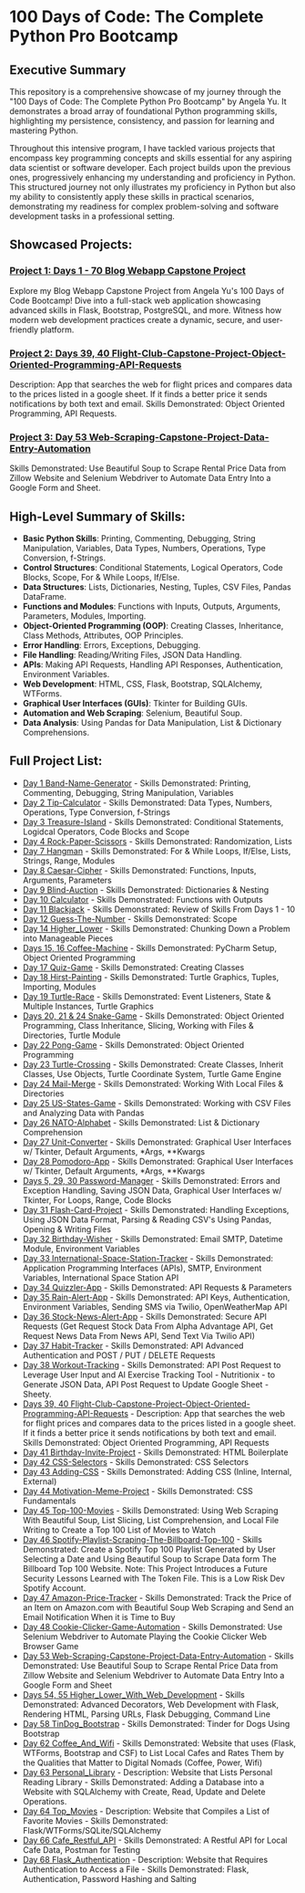 # 100 Days of Code: The Complete Python Pro Bootcamp

## Executive Summary

This repository is a comprehensive showcase of my journey through the "100 Days of Code: The Complete Python Pro Bootcamp" by Angela Yu. It demonstrates a broad array of foundational Python programming skills, highlighting my persistence, consistency, and passion for learning and mastering Python.

Throughout this intensive program, I have tackled various projects that encompass key programming concepts and skills essential for any aspiring data scientist or software developer. Each project builds upon the previous ones, progressively enhancing my understanding and proficiency in Python.  This structured journey not only illustrates my proficiency in Python but also my ability to consistently apply these skills in practical scenarios, demonstrating my readiness for complex problem-solving and software development tasks in a professional setting.

## Showcased Projects:

### [Project 1: Days 1 - 70 Blog Webapp Capstone Project](https://github.com/rexcoleman/Singularity-Cybersecurity-Blog-Capstone-Project)
Explore my Blog Webapp Capstone Project from Angela Yu's 100 Days of Code Bootcamp! Dive into a full-stack web application showcasing advanced skills in Flask, Bootstrap, PostgreSQL, and more. Witness how modern web development practices create a dynamic, secure, and user-friendly platform.

### [Project 2: Days 39, 40 Flight-Club-Capstone-Project-Object-Oriented-Programming-API-Requests](https://github.com/rexcoleman/100-Days-of-Code-The-Complete-Python-Pro-Bootcamp/tree/main/projects/Days_39_40_Flight-Club-Capstone-Project-Object-Oriented-Programming-API-Requests)
Description: App that searches the web for flight prices and compares data to the prices listed in a google sheet. If it finds a better price it sends notifications by both text and email. Skills Demonstrated: Object Oriented Programming, API Requests.

### [Project 3: Day 53 Web-Scraping-Capstone-Project-Data-Entry-Automation](https://github.com/rexcoleman/100-Days-of-Code-The-Complete-Python-Pro-Bootcamp/tree/main/projects/Day_53_Web_Scraping_Capstone_Project_Data_Entry_Automation)
Skills Demonstrated: Use Beautiful Soup to Scrape Rental Price Data from Zillow Website and Selenium Webdriver to Automate Data Entry Into a Google Form and Sheet.

## High-Level Summary of Skills:

- **Basic Python Skills**: Printing, Commenting, Debugging, String Manipulation, Variables, Data Types, Numbers, Operations, Type Conversion, f-Strings.
- **Control Structures**: Conditional Statements, Logical Operators, Code Blocks, Scope, For & While Loops, If/Else.
- **Data Structures**: Lists, Dictionaries, Nesting, Tuples, CSV Files, Pandas DataFrame.
- **Functions and Modules**: Functions with Inputs, Outputs, Arguments, Parameters, Modules, Importing.
- **Object-Oriented Programming (OOP)**: Creating Classes, Inheritance, Class Methods, Attributes, OOP Principles.
- **Error Handling**: Errors, Exceptions, Debugging.
- **File Handling**: Reading/Writing Files, JSON Data Handling.
- **APIs**: Making API Requests, Handling API Responses, Authentication, Environment Variables.
- **Web Development**: HTML, CSS, Flask, Bootstrap, SQLAlchemy, WTForms.
- **Graphical User Interfaces (GUIs)**: Tkinter for Building GUIs.
- **Automation and Web Scraping**: Selenium, Beautiful Soup.
- **Data Analysis**: Using Pandas for Data Manipulation, List & Dictionary Comprehensions.

## Full Project List:

- [Day 1 Band-Name-Generator](https://github.com/rexcoleman/100-Days-of-Code-The-Complete-Python-Pro-Bootcamp/tree/main/projects/Day_1_Band_Name_Generator) - Skills Demonstrated: Printing, Commenting, Debugging, String Manipulation, Variables
- [Day 2 Tip-Calculator](https://github.com/rexcoleman/100-Days-of-Code-The-Complete-Python-Pro-Bootcamp/tree/main/projects/Day_2_Tip_Calculator) - Skills Demonstrated: Data Types, Numbers, Operations, Type Conversion, f-Strings
- [Day 3 Treasure-Island](https://github.com/rexcoleman/100-Days-of-Code-The-Complete-Python-Pro-Bootcamp/tree/main/projects/Day_3_Treasure_Island) - Skills Demonstrated: Conditional Statements, Logidcal Operators, Code Blocks and Scope
- [Day 4 Rock-Paper-Scissors](https://github.com/rexcoleman/100-Days-of-Code-The-Complete-Python-Pro-Bootcamp/tree/main/projects/Day_4_Rock_Paper_Scissors) - Skills Demonstrated: Randomization, Lists
- [Day 7 Hangman](https://github.com/rexcoleman/100-Days-of-Code-The-Complete-Python-Pro-Bootcamp/tree/main/projects/Day_7_Hangman) - Skills Demonstrated: For & While Loops, If/Else, Lists, Strings, Range, Modules
- [Day 8 Caesar-Cipher](https://github.com/rexcoleman/100-Days-of-Code-The-Complete-Python-Pro-Bootcamp/tree/main/projects/Day_8_Caesar_Cipher) - Skills Demonstrated: Functions, Inputs, Arguments, Parameters
- [Day 9 Blind-Auction](https://github.com/rexcoleman/100-Days-of-Code-The-Complete-Python-Pro-Bootcamp/tree/main/projects/Day_9_Blind_Auction) - Skills Demonstrated: Dictionaries & Nesting
- [Day 10 Calculator](https://github.com/rexcoleman/100-Days-of-Code-The-Complete-Python-Pro-Bootcamp/tree/main/projects/Day_10_Calculator) - Skills Demonstrated: Functions with Outputs
- [Day 11 Blackjack](https://github.com/rexcoleman/100-Days-of-Code-The-Complete-Python-Pro-Bootcamp/tree/main/projects/Day_11_Blackjack) - Skills Demonstrated: Review of Skills From Days 1 - 10
- [Day 12 Guess-The-Number](https://github.com/rexcoleman/100-Days-of-Code-The-Complete-Python-Pro-Bootcamp/tree/main/projects/Day_12_Guess_The_Number) - Skills Demonstrated: Scope
- [Day 14 Higher_Lower](https://github.com/rexcoleman/100-Days-of-Code-The-Complete-Python-Pro-Bootcamp/tree/main/projects/Day_14_Higher_Lower) - Skills Demonstrated: Chunking Down a Problem into Manageable Pieces
- [Days 15, 16 Coffee-Machine](https://github.com/rexcoleman/100-Days-of-Code-The-Complete-Python-Pro-Bootcamp/tree/main/projects/Days_15_16_Coffee_Machine) - Skills Demonstrated: PyCharm Setup, Object Oriented Programming
- [Day 17 Quiz-Game](https://github.com/rexcoleman/100-Days-of-Code-The-Complete-Python-Pro-Bootcamp/tree/main/projects/Day_17_Quiz_Game) - Skills Demonstrated: Creating Classes
- [Day 18 Hirst-Painting](https://github.com/rexcoleman/100-Days-of-Code-The-Complete-Python-Pro-Bootcamp/tree/main/projects/Day_18_Hirst_Painting) - Skills Demonstrated: Turtle Graphics, Tuples, Importing, Modules
- [Day 19 Turtle-Race](https://github.com/rexcoleman/100-Days-of-Code-The-Complete-Python-Pro-Bootcamp/tree/main/projects/Day_19_Turtle_Race) - Skills Demonstrated: Event Listeners, State & Multiple Instances, Turtle Graphics
- [Days 20, 21 & 24 Snake-Game](https://github.com/rexcoleman/100-Days-of-Code-The-Complete-Python-Pro-Bootcamp/tree/main/projects/Day_20_21_24_Snake_Game) - Skills Demonstrated: Object Oriented Programming, Class Inheritance, Slicing, Working with Files & Directories, Turtle Module
- [Day 22 Pong-Game](https://github.com/rexcoleman/100-Days-of-Code-The-Complete-Python-Pro-Bootcamp/tree/main/projects/Day_22_Pong_Game) - Skills Demonstrated: Object Oriented Programming
- [Day 23 Turtle-Crossing](https://github.com/rexcoleman/100-Days-of-Code-The-Complete-Python-Pro-Bootcamp/tree/main/projects/Day_23_Turtle_Crossing) - Skills Demonstrated: Create Classes, Inherit Classes, Use Objects, Turtle Coordinate System, Turtle Game Engine
- [Day 24 Mail-Merge](https://github.com/rexcoleman/100-Days-of-Code-The-Complete-Python-Pro-Bootcamp/tree/main/projects/Day_24_Mail_Merge) - Skills Demonstrated: Working With Local Files & Directories
- [Day 25 US-States-Game](https://github.com/rexcoleman/100-Days-of-Code-The-Complete-Python-Pro-Bootcamp/tree/main/projects/Day_25_US_States_Game) - Skills Demonstrated: Working with CSV Files and Analyzing Data with Pandas
- [Day 26 NATO-Alphabet](https://github.com/rexcoleman/100-Days-of-Code-The-Complete-Python-Pro-Bootcamp/tree/main/projects/Day_26_NATO_Alphabet) - Skills Demonstrated: List & Dictionary Comprehension
- [Day 27 Unit-Converter](https://github.com/rexcoleman/100-Days-of-Code-The-Complete-Python-Pro-Bootcamp/tree/main/projects/Day_27_Unit_Converter) - Skills Demonstrated: Graphical User Interfaces w/ Tkinter, Default Arguments, *Args, **Kwargs
- [Day 28 Pomodoro-App](https://github.com/rexcoleman/100-Days-of-Code-The-Complete-Python-Pro-Bootcamp/tree/main/projects/Day_28_Pomodoro_App) - Skills Demonstrated: Graphical User Interfaces w/ Tkinter, Default Arguments, *Args, **Kwargs
- [Days 5, 29, 30 Password-Manager](https://github.com/rexcoleman/100-Days-of-Code-The-Complete-Python-Pro-Bootcamp/tree/main/projects/Days_5_29_30_Password_Manager) - Skills Demonstrated: Errors and Exception Handling, Saving JSON Data, Graphical User Interfaces w/ Tkinter, For Loops, Range, Code Blocks
- [Day 31 Flash-Card-Project](https://github.com/rexcoleman/100-Days-of-Code-The-Complete-Python-Pro-Bootcamp/tree/main/projects/Day_31_Flash_Card_Project) - Skills Demonstrated: Handling Exceptions, Using JSON Data Format, Parsing & Reading CSV's Using Pandas, Opening & Writing Files
- [Day 32 Birthday-Wisher](https://github.com/rexcoleman/100-Days-of-Code-The-Complete-Python-Pro-Bootcamp/tree/main/projects/Day_32_Birthday_Wisher) - Skills Demonstrated: Email SMTP, Datetime Module, Environment Variables
- [Day 33 International-Space-Station-Tracker](https://github.com/rexcoleman/100-Days-of-Code-The-Complete-Python-Pro-Bootcamp/tree/main/projects/Day_33_International_Space_Station_Tracker) - Skills Demonstrated: Application Programming Interfaces (APIs), SMTP, Environment Variables, International Space Station API
- [Day 34 Quizzler-App](https://github.com/rexcoleman/100-Days-of-Code-The-Complete-Python-Pro-Bootcamp/tree/main/projects/Day_34_Quizzler_App) - Skills Demonstrated: API Requests & Parameters
- [Day 35 Rain-Alert-App](https://github.com/rexcoleman/100-Days-of-Code-The-Complete-Python-Pro-Bootcamp/tree/main/projects/Day_35_Rain_Alert_App) - Skills Demonstrated: API Keys, Authentication, Environment Variables, Sending SMS via Twilio, OpenWeatherMap API
- [Day 36 Stock-News-Alert-App](https://github.com/rexcoleman/100-Days-of-Code-The-Complete-Python-Pro-Bootcamp/tree/main/projects/Day_36_Stock_News_Alert_App) - Skills Demonstrated: Secure API Requests (Get Request Stock Data From Alpha Advantage API, Get Request News Data From News API, Send Text Via Twilio API)
- [Day 37 Habit-Tracker](https://github.com/rexcoleman/100-Days-of-Code-The-Complete-Python-Pro-Bootcamp/tree/main/projects/Day_37_Habit_Tracker) - Skills Demonstrated: API Advanced Authentication and POST / PUT / DELETE Requests
- [Day 38 Workout-Tracking](https://github.com/rexcoleman/100-Days-of-Code-The-Complete-Python-Pro-Bootcamp/tree/main/projects/Day_38_Workout_Tracking) - Skills Demonstrated: API Post Request to Leverage User Input and AI Exercise Tracking Tool - Nutritionix - to Generate JSON Data, API Post Request to Update Google Sheet -Sheety.
- [Days 39, 40 Flight-Club-Capstone-Project-Object-Oriented-Programming-API-Requests](https://github.com/rexcoleman/100-Days-of-Code-The-Complete-Python-Pro-Bootcamp/tree/main/projects/Days_39_40_Flight-Club-Capstone-Project-Object-Oriented-Programming-API-Requests) - Description: App that searches the web for flight prices and compares data to the prices listed in a google sheet. If it finds a better price it sends notifications by both text and email. Skills Demonstrated: Object Oriented Programming, API Requests
- [Day 41 Birthday-Invite-Project](https://github.com/rexcoleman/100-Days-of-Code-The-Complete-Python-Pro-Bootcamp/tree/main/projects/Day_41_Birthday_Invite_Project) - Skills Demonstrated: HTML Boilerplate
- [Day 42 CSS-Selectors](https://github.com/rexcoleman/100-Days-of-Code-The-Complete-Python-Pro-Bootcamp/tree/main/projects/Day_42_CSS_Selectors) - Skills Demonstrated: CSS Selectors
- [Day 43 Adding-CSS](https://github.com/rexcoleman/100-Days-of-Code-The-Complete-Python-Pro-Bootcamp/tree/main/projects/Day_43_Adding_CSS) - Skills Demonstrated: Adding CSS (Inline, Internal, External)
- [Day 44 Motivation-Meme-Project](https://github.com/rexcoleman/100-Days-of-Code-The-Complete-Python-Pro-Bootcamp/tree/main/projects/Day_44_Motivation_Meme_Project) - Skills Demonstrated: CSS Fundamentals
- [Day 45 Top-100-Movies](https://github.com/rexcoleman/100-Days-of-Code-The-Complete-Python-Pro-Bootcamp/tree/main/projects/Day_45_Top_100_Movies) - Skills Demonstrated: Using Web Scraping With Beautiful Soup, List Slicing, List Comprehension, and Local File Writing to Create a Top 100 List of Movies to Watch
- [Day 46 Spotify-Playlist-Scraping-The-Billboard-Top-100](https://github.com/rexcoleman/100-Days-of-Code-The-Complete-Python-Pro-Bootcamp/tree/main/projects/Day_46_Spotify_Playlist_Scraping_The_Billboard_Top_100) - Skills Demonstrated: Create a Spotify Top 100 Playlist Generated by User Selecting a Date and Using Beautiful Soup to Scrape Data form The Billboard Top 100 Website. Note: This Project Introduces a Future Security Lessons Learned with The Token File. This is a Low Risk Dev Spotify Account.
- [Day 47 Amazon-Price-Tracker](https://github.com/rexcoleman/100-Days-of-Code-The-Complete-Python-Pro-Bootcamp/tree/main/projects/Day_47_Amazon_Price_Tracker) - Skills Demonstrated: Track the Price of an Item on Amazon.com with Beautiful Soup Web Scraping and Send an Email Notification When it is Time to Buy
- [Day 48 Cookie-Clicker-Game-Automation](https://github.com/rexcoleman/100-Days-of-Code-The-Complete-Python-Pro-Bootcamp/tree/main/projects/Day_48_Cookie_Clicker_Game_Automation) - Skills Demonstrated: Use Selenium Webdriver to Automate Playing the Cookie Clicker Web Browser Game
- [Day 53 Web-Scraping-Capstone-Project-Data-Entry-Automation](https://github.com/rexcoleman/100-Days-of-Code-The-Complete-Python-Pro-Bootcamp/tree/main/projects/Day_53_Web_Scraping_Capstone_Project_Data_Entry_Automation) - Skills Demonstrated: Use Beautiful Soup to Scrape Rental Price Data from Zillow Website and Selenium Webdriver to Automate Data Entry Into a Google Form and Sheet
- [Days 54, 55 Higher_Lower_With_Web_Development](https://github.com/rexcoleman/100-Days-of-Code-The-Complete-Python-Pro-Bootcamp/tree/main/projects/Days_54_55_Higher_Lower_With_Web_Development) - Skills Demonstrated: Advanced Decorators, Web Development with Flask, Rendering HTML, Parsing URLs, Flask Debugging, Command Line
- [Day 58 TinDog_Bootstrap](https://github.com/rexcoleman/100-Days-of-Code-The-Complete-Python-Pro-Bootcamp/tree/main/projects/Day_58_TinDog_Bootstrap) - Skills Demonstrated: Tinder for Dogs Using Bootstrap
- [Day 62 Coffee_And_Wifi](https://github.com/rexcoleman/100-Days-of-Code-The-Complete-Python-Pro-Bootcamp/tree/main/projects/Day_62_Coffee_And_Wifi) - Skills Demonstrated: Website that uses (Flask, WTForms, Bootstrap and CSF) to List Local Cafes and Rates Them by the Qualities that Matter to Digital Nomads (Coffee, Power, Wifi)
- [Day 63 Personal_Library](https://github.com/rexcoleman/100-Days-of-Code-The-Complete-Python-Pro-Bootcamp/tree/main/projects/Day_63_Personal_Library) - Description: Website that Lists Personal Reading Library - Skills Demonstrated: Adding a Database into a Website with SQLAlchemy with Create, Read, Update and Delete Operations.
- [Day 64 Top_Movies](https://github.com/rexcoleman/100-Days-of-Code-The-Complete-Python-Pro-Bootcamp/tree/main/projects/Day_64_Top_Movies) - Description: Website that Compiles a List of Favorite Movies - Skills Demonstrated: Flask/WTForms/SQLite/SQLAlchemy
- [Day 66 Cafe_Restful_API](https://github.com/rexcoleman/100-Days-of-Code-The-Complete-Python-Pro-Bootcamp/tree/main/projects/Day_66_Cafe_Restful_API) - Skills Demonstrated: A Restful API for Local Cafe Data, Postman for Testing
- [Day 68 Flask_Authentication](https://github.com/rexcoleman/100-Days-of-Code-The-Complete-Python-Pro-Bootcamp/tree/main/projects/Day_68_Flask_Authentication) - Description: Website that Requires Authentication to Access a File - Skills Demonstrated: Flask, Authentication, Password Hashing and Salting

